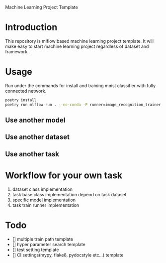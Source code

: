 Machine Learning Project Template

# Introduction
This repository is mlflow based machine learning project template.
It will make easy to start machine learning project regardless of dataset and framework.

# Usage
Run under the commands for install and training mnist classifier with fully connected network.
```sh
poetry install
poetry run mlflow run . --no-conda -P runner=image_recognition_trainer -P model=fcnn -P dataset=mnist
```

## Use another model


## Use another dataset


## Use another task


# Workflow for your own task
1. dataset class implementation
2. task base class implementation depend on task dataset
3. specific model implementation
4. task train runner implementation

# Todo
- [] multiple train path template
- [] hyper parameter search template
- [] test setting template
- [] CI settings(mypy, flake8, pydocstyle etc...) template
